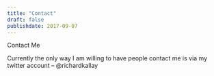 ```yaml
---
title: "Contact"
draft: false
publishdate: 2017-09-07
---
```


Contact Me
 
Currently the only way I am willing to have people contact me is via my twitter account – @richardkallay